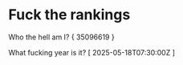 # Fuck the rankings

Who the hell am I?
{ 35096619 }

What fucking year is it?
[ 2025-05-18T07:30:00Z ]
